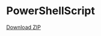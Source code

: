 # PowerShellScript
[Download ZIP
](https://github.com/AlduVG/PowerShellScript/archive/refs/heads/main.zip)
